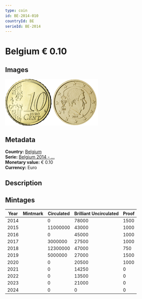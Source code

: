 ```yaml
---
type: coin
id: BE-2014-010
countryId: BE
serieId: BE-2014
---
```


# Belgium € 0.10

## Images

<img src="../../../Images/common-2007-010.webp" height="150" alt="Front image"><img src="Images/belgium-2014-010.webp" height="150" alt="Back image">

## Metadata

**Country:** [Belgium](../index.md)\
**Serie:** [Belgium 2014 - ...](index.md)\
**Monetary value:** € 0.10\
**Currency:** Euro

## Description

## Mintages

| Year | Mintmark | Circulated | Brilliant Uncirculated | Proof |
| ---- | -------- | ---------- | ---------------------- | ----- |
| 2014 |          | 0          | 78000                  | 1500  |
| 2015 |          | 11000000   | 43000                  | 1000  |
| 2016 |          | 0          | 45000                  | 1000  |
| 2017 |          | 3000000    | 27500                  | 1000  |
| 2018 |          | 12300000   | 47000                  | 750   |
| 2019 |          | 5000000    | 27000                  | 1500  |
| 2020 |          | 0          | 20500                  | 1000  |
| 2021 |          | 0          | 14250                  | 0     |
| 2022 |          | 0          | 13500                  | 0     |
| 2023 |          | 0          | 21000                  | 0     |
| 2024 |          | 0          | 0                      | 0     |
